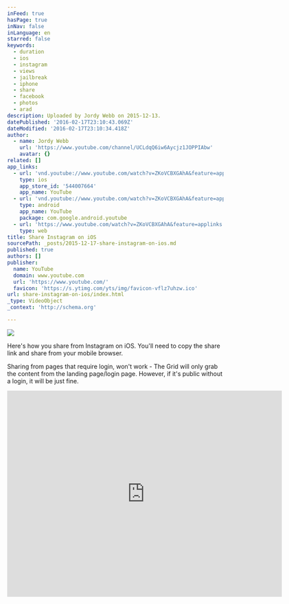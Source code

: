 ```yaml
---
inFeed: true
hasPage: true
inNav: false
inLanguage: en
starred: false
keywords:
  - duration
  - ios
  - instagram
  - views
  - jailbreak
  - iphone
  - share
  - facebook
  - photos
  - arad
description: Uploaded by Jordy Webb on 2015-12-13.
datePublished: '2016-02-17T23:10:43.069Z'
dateModified: '2016-02-17T23:10:34.418Z'
author:
  - name: Jordy Webb
    url: 'https://www.youtube.com/channel/UCLdqQ6iw6Aycjz1JOPPIAbw'
    avatar: {}
related: []
app_links:
  - url: 'vnd.youtube://www.youtube.com/watch?v=ZKoVCBXGAhA&feature=applinks'
    type: ios
    app_store_id: '544007664'
    app_name: YouTube
  - url: 'vnd.youtube://www.youtube.com/watch?v=ZKoVCBXGAhA&feature=applinks'
    type: android
    app_name: YouTube
    package: com.google.android.youtube
  - url: 'https://www.youtube.com/watch?v=ZKoVCBXGAhA&feature=applinks'
    type: web
title: Share Instagram on iOS
sourcePath: _posts/2015-12-17-share-instagram-on-ios.md
published: true
authors: []
publisher:
  name: YouTube
  domain: www.youtube.com
  url: 'https://www.youtube.com/'
  favicon: 'https://s.ytimg.com/yts/img/favicon-vflz7uhzw.ico'
url: share-instagram-on-ios/index.html
_type: VideoObject
_context: 'http://schema.org'

---
```

![](https://the-grid-user-content.s3-us-west-2.amazonaws.com/17a6b07c-c71b-46df-8f82-4e02fde948ad.jpg)

Here's how you share from Instagram on iOS. You'll need to copy the share link and share from your mobile browser.

Sharing from pages that require login, won't work - The Grid will only grab the content from the landing page/login page. However, if it's public without a login, it will be just fine.

<iframe src="https://cdn.embedly.com/widgets/media.html?src=https%3A%2F%2Fwww.youtube.com%2Fembed%2FZKoVCBXGAhA%3Ffeature%3Doembed&amp;url=https%3A%2F%2Fwww.youtube.com%2Fwatch%3Fv%3DZKoVCBXGAhA&amp;image=https%3A%2F%2Fi.ytimg.com%2Fvi%2FZKoVCBXGAhA%2Fhqdefault.jpg&amp;key=b7d04c9b404c499eba89ee7072e1c4f7&amp;type=text%2Fhtml&amp;schema=youtube" width="640" height="480" scrolling="no" frameborder="0" allowfullscreen="allowfullscreen" style=""></iframe>